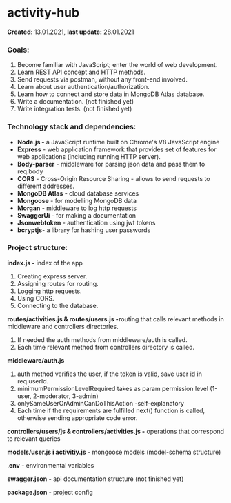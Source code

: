 # activity-hub

**Created:** 13.01.2021, **last update:** 28.01.2021

### Goals:

1. Become familiar with JavaScript; enter the world of web development.
2. Learn REST API concept and HTTP methods.
3. Send requests via postman, without any front-end involved.
4. Learn about user authentication/authorization. 
5. Learn how to connect and store data in MongoDB Atlas database.
6. Write a documentation. (not finished yet)
7. Write integration tests. (not finished yet)

### Technology stack and dependencies:

- **Node.js -** a JavaScript runtime built on Chrome's V8 JavaScript engine
- **Express** - web application framework that provides set of features for web applications (including running HTTP server).
- **Body-parser** - middleware for parsing json data and pass them to req.body
- **CORS** - Cross-Origin Resource Sharing - allows to send requests to different addresses.
- **MongoDB Atlas** - cloud database services
- **Mongoose** - for modelling MongoDB data
- **Morgan** - middleware to log http requests
- **SwaggerUi**  - for making a documentation
- **Jsonwebtoken** - authentication using jwt tokens
- **bcryptjs**- a library for hashing user passwords

### Project structure:

**index.js -** index of the app

1. Creating express server.
2. Assigning routes for routing.
3. Logging http requests.
4. Using CORS.
5. Connecting to the database.

**routes/activities.js & routes/users.js -r**outing that calls relevant methods in middleware and controllers directories.

1. If needed the auth methods from middleware/auth is called.
2. Each time relevant method from controllers directory is called.

**middleware/auth.js**

1. auth method verifies the user, if the token is valid, save user id in req.userId.
2. minimumPermissionLevelRequired takes as param permission level (1-user, 2-moderator, 3-admin)
3. onlySameUserOrAdminCanDoThisAction -self-explanatory
4. Each time if the requirements are fulfilled next() function is called, otherwise sending appropriate code error.

**controllers/users/js & controllers/activities.js -** operations that correspond to relevant queries

**models/user.js i activitiy.js** - mongoose models (model-schema structure)

.**env** - environmental variables

**swagger.json**  - api documentation structure (not finished yet)

**package.json** - project config
